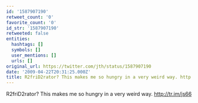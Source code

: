 ```yaml
---
id: '1587907190'
retweet_count: '0'
favorite_count: '0'
id_str: '1587907190'
retweeted: false
entities:
  hashtags: []
  symbols: []
  user_mentions: []
  urls: []
original_url: https://twitter.com/jth/status/1587907190
date: '2009-04-22T20:31:25.000Z'
title: R2friD2rator? This makes me so hungry in a very weird way. http://tr.im/js66
---
```


R2friD2rator? This makes me so hungry in a very weird way. http://tr.im/js66